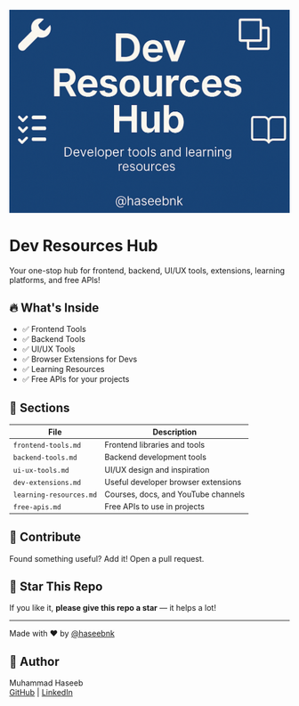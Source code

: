 ![Banner](assets/dev-resources-banner.png)

# Dev Resources Hub

Your one-stop hub for frontend, backend, UI/UX tools, extensions, learning platforms, and free APIs!

## 🔥 What's Inside

- ✅ Frontend Tools
- ✅ Backend Tools
- ✅ UI/UX Tools
- ✅ Browser Extensions for Devs
- ✅ Learning Resources
- ✅ Free APIs for your projects

## 📂 Sections

| File | Description |
|------|-------------|
| `frontend-tools.md` | Frontend libraries and tools |
| `backend-tools.md` | Backend development tools |
| `ui-ux-tools.md` | UI/UX design and inspiration |
| `dev-extensions.md` | Useful developer browser extensions |
| `learning-resources.md` | Courses, docs, and YouTube channels |
| `free-apis.md` | Free APIs to use in projects |

## 🚀 Contribute

Found something useful? Add it! Open a pull request.

## 🌟 Star This Repo

If you like it, **please give this repo a star** — it helps a lot!

---

Made with ❤️ by [@haseebnk](https://github.com/haseebnk)

## 👤 Author
Muhammad Haseeb  
[GitHub](https://github.com/haseebnk) | [LinkedIn](https://linkedin.com/in/haseebnk)
